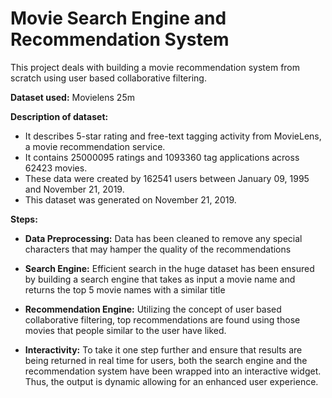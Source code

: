 # Movie Search Engine and Recommendation System

This project deals with building a movie recommendation system from scratch using user based collaborative filtering.

**Dataset used:** Movielens 25m 

**Description of dataset:** 
  - It describes 5-star rating and free-text tagging activity from MovieLens, a movie recommendation service. 
  - It contains 25000095 ratings and 1093360 tag applications across 62423 movies. 
  - These data were created by 162541 users between January 09, 1995 and November 21, 2019. 
  - This dataset was generated on November 21, 2019.  

**Steps:**

- **Data Preprocessing:** Data has been cleaned to remove any special characters that may hamper the quality of the recommendations

- **Search Engine:** Efficient search in the huge dataset has been ensured by building a search engine that takes as input a movie name and returns the top 5 movie names with a similar title

- **Recommendation Engine:** Utilizing the concept of user based collaborative filtering, top recommendations are found using those movies that people similar to the user have liked.

- **Interactivity:** To take it one step further and ensure that results are being returned in real time for users, both the search engine and the recommendation system have been wrapped into an interactive widget. Thus, the output is dynamic allowing for an enhanced user experience.
